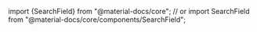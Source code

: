 import {SearchField} from "@material-docs/core";
// or
import SearchField from "@material-docs/core/components/SearchField";